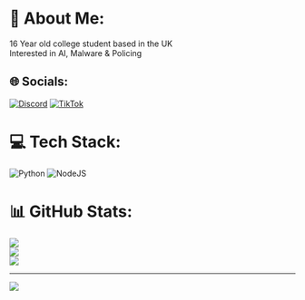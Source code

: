 # 💫 About Me:
16 Year old college student based in the UK<br>Interested in AI, Malware & Policing<br>


## 🌐 Socials:
[![Discord](https://img.shields.io/badge/Discord-%237289DA.svg?logo=discord&logoColor=white)](<https://discord.com/users/1205223430048321557>) [![TikTok](https://img.shields.io/badge/TikTok-%23000000.svg?logo=TikTok&logoColor=white)](https://tiktok.com/@harry.sfo) 

# 💻 Tech Stack:
![Python](https://img.shields.io/badge/python-3670A0?style=for-the-badge&logo=python&logoColor=ffdd54) ![NodeJS](https://img.shields.io/badge/node.js-6DA55F?style=for-the-badge&logo=node.js&logoColor=white)
# 📊 GitHub Stats:
![](https://github-readme-stats.vercel.app/api?username=harrysfo&theme=dark&hide_border=false&include_all_commits=false&count_private=false)<br/>
![](https://github-readme-streak-stats.herokuapp.com/?user=harrysfo&theme=dark&hide_border=false)<br/>
![](https://github-readme-stats.vercel.app/api/top-langs/?username=harrysfo&theme=dark&hide_border=false&include_all_commits=false&count_private=false&layout=compact)

---
![](https://komarev.com/ghpvc/?username=harrysfo)
